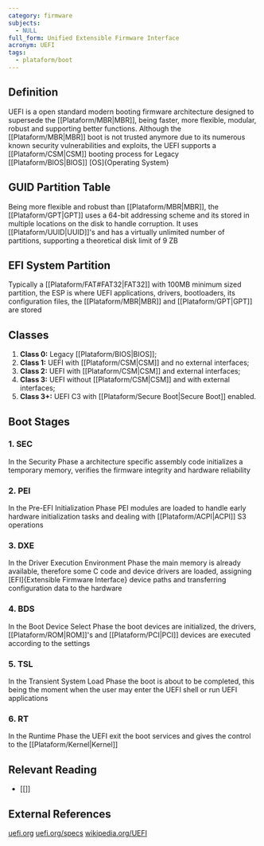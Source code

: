 ```yaml
---
category: firmware
subjects:
  - NULL
full_form: Unified Extensible Firmware Interface
acronym: UEFI
tags:
  - plataform/boot
---
```


## Definition
UEFI is a open standard modern booting firmware architecture designed to supersede the [[Plataform/MBR|MBR]], being faster, more flexible, modular, robust and supporting better functions. Although the [[Plataform/MBR|MBR]] boot is not trusted anymore due to its numerous known security vulnerabilities and exploits, the UEFI supports a [[Plataform/CSM|CSM]] booting process for Legacy [[Plataform/BIOS|BIOS]] [OS]{Operating System}

## GUID Partition Table
Being more flexible and robust than [[Plataform/MBR|MBR]], the [[Plataform/GPT|GPT]] uses a 64-bit addressing scheme and its stored in multiple locations on the disk to handle corruption. It uses [[Plataform/UUID|UUID]]'s and has a virtually unlimited number of partitions, supporting a theoretical disk limit of 9 ZB

## EFI System Partition
Typically a [[Plataform/FAT#FAT32|FAT32]] with 100MB minimum sized partition, the ESP is where UEFI applications, drivers, bootloaders, its configuration files, the [[Plataform/MBR|MBR]] and [[Plataform/GPT|GPT]] are stored

## Classes
1. **Class 0:** Legacy [[Plataform/BIOS|BIOS]];
2. **Class 1:** UEFI with [[Plataform/CSM|CSM]] and no external interfaces;
3. **Class 2:** UEFI with [[Plataform/CSM|CSM]] and external interfaces;
4. **Class 3:** UEFI without [[Plataform/CSM|CSM]] and with external interfaces;
5. **Class 3+:** UEFI C3 with [[Plataform/Secure Boot|Secure Boot]] enabled.

## Boot Stages
### 1. SEC
In the Security Phase a architecture specific assembly code initializes a temporary memory, verifies the firmware integrity and hardware reliability

### 2. PEI
In the Pre-EFI Initialization Phase PEI modules are loaded to handle early hardware initialization tasks and dealing with [[Plataform/ACPI|ACPI]] S3 operations

### 3. DXE
In the Driver Execution Environment Phase the main memory is already available, therefore some C code and device drivers are loaded, assigning [EFI]{Extensible Firmware Interface} device paths and transferring configuration data to the hardware

### 4. BDS
In the Boot Device Select Phase the boot devices are initialized, the drivers, [[Plataform/ROM|ROM]]'s and [[Plataform/PCI|PCI]] devices are executed according to the settings

### 5. TSL
In the Transient System Load Phase the boot is about to be completed, this being the moment when the user may enter the UEFI shell or run UEFI applications

### 6. RT
In the Runtime Phase the UEFI exit the boot services and gives the control to the [[Plataform/Kernel|Kernel]]

## Relevant Reading
- [[]]

## External References
[uefi.org](https://uefi.org/)
[uefi.org/specs](https://uefi.org/specs/UEFI/2.10/index.html)
[wikipedia.org/UEFI](https://en.wikipedia.org/wiki/UEFI)